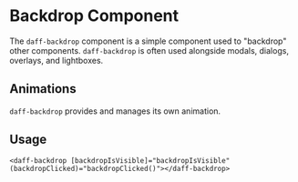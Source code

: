 # Backdrop Component

The `daff-backdrop` component is a simple component used to "backdrop" other components. `daff-backdrop` is often used alongside modals, dialogs, overlays, and lightboxes. 

## Animations
`daff-backdrop` provides and manages its own animation.

## Usage 

```
<daff-backdrop [backdropIsVisible]="backdropIsVisible" (backdropClicked)="backdropClicked()"></daff-backdrop>
```